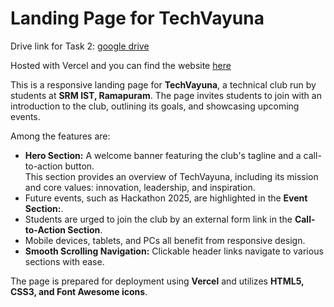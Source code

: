 # Landing Page for TechVayuna

Drive link for Task 2: [google drive](https://drive.google.com/drive/folders/1n_Y4_UGiTp1lIi-RdLDhgWyCeupSX0P8?usp=drive_link)

Hosted with Vercel and you can find the website [here](https://techvayuna-landing-page.vercel.app/)

This is a responsive landing page for **TechVayuna**, a technical club run by students at **SRM IST, Ramapuram**. 
The page invites students to join with an introduction to the club, outlining its goals, and showcasing upcoming events. 


Among the features are: 
- **Hero Section:** A welcome banner featuring the club's tagline and a call-to-action button.  
This section provides an overview of TechVayuna, including its mission and core values: innovation, leadership, and inspiration.  
- Future events, such as Hackathon 2025, are highlighted in the **Event Section:**.  
- Students are urged to join the club by an external form link in the **Call-to-Action Section**.  
- Mobile devices, tablets, and PCs all benefit from responsive design.  
- **Smooth Scrolling Navigation:** Clickable header links navigate to various sections with ease.  

The page is prepared for deployment using **Vercel** and utilizes **HTML5, CSS3, and Font Awesome icons**.








